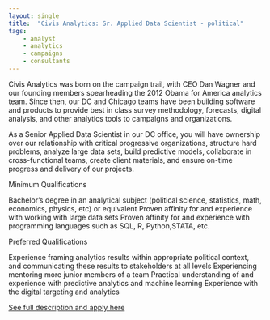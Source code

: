 ```yaml
---
layout: single
title:  "Civis Analytics: Sr. Applied Data Scientist - political"
tags: 
    - analyst
    - analytics
    - campaigns
    - consultants
---
```


Civis Analytics was born on the campaign trail, with CEO Dan Wagner and our founding members spearheading the 2012 Obama for America analytics team. Since then, our DC and Chicago teams have been building software and products to provide best in class survey methodology, forecasts, digital analysis, and other analytics tools to campaigns and organizations. 

As a Senior Applied Data Scientist in our DC office, you will have ownership over our relationship with critical progressive organizations, structure hard problems, analyze large data sets, build predictive models, collaborate in cross-functional teams, create client materials, and ensure on-time progress and delivery of our projects. 
 
Minimum Qualifications

Bachelor’s degree in an analytical subject (political science, statistics, math, economics, physics, etc) or equivalent
Proven affinity for and experience with working with large data sets
Proven affinity for and experience with programming languages such as SQL, R, Python,STATA, etc.

Preferred Qualifications

Experience framing analytics results within appropriate political context, and communicating these results to stakeholders at all levels
Experiencing mentoring more junior members of a team
Practical understanding of and experience with predictive analytics and machine learning
Experience with the digital targeting and analytics

[See full description and apply here](https://boards.greenhouse.io/civisanalytics/jobs/1019201#.Wm-QAJM-f-Y)

